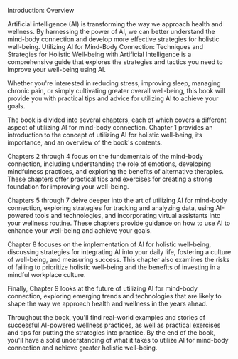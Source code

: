 Introduction: Overview

Artificial intelligence (AI) is transforming the way we approach health and wellness. By harnessing the power of AI, we can better understand the mind-body connection and develop more effective strategies for holistic well-being. Utilizing AI for Mind-Body Connection: Techniques and Strategies for Holistic Well-being with Artificial Intelligence is a comprehensive guide that explores the strategies and tactics you need to improve your well-being using AI.

Whether you're interested in reducing stress, improving sleep, managing chronic pain, or simply cultivating greater overall well-being, this book will provide you with practical tips and advice for utilizing AI to achieve your goals.

The book is divided into several chapters, each of which covers a different aspect of utilizing AI for mind-body connection. Chapter 1 provides an introduction to the concept of utilizing AI for holistic well-being, its importance, and an overview of the book's contents.

Chapters 2 through 4 focus on the fundamentals of the mind-body connection, including understanding the role of emotions, developing mindfulness practices, and exploring the benefits of alternative therapies. These chapters offer practical tips and exercises for creating a strong foundation for improving your well-being.

Chapters 5 through 7 delve deeper into the art of utilizing AI for mind-body connection, exploring strategies for tracking and analyzing data, using AI-powered tools and technologies, and incorporating virtual assistants into your wellness routine. These chapters provide guidance on how to use AI to enhance your well-being and achieve your goals.

Chapter 8 focuses on the implementation of AI for holistic well-being, discussing strategies for integrating AI into your daily life, fostering a culture of well-being, and measuring success. This chapter also examines the risks of failing to prioritize holistic well-being and the benefits of investing in a mindful workplace culture.

Finally, Chapter 9 looks at the future of utilizing AI for mind-body connection, exploring emerging trends and technologies that are likely to shape the way we approach health and wellness in the years ahead.

Throughout the book, you'll find real-world examples and stories of successful AI-powered wellness practices, as well as practical exercises and tips for putting the strategies into practice. By the end of the book, you'll have a solid understanding of what it takes to utilize AI for mind-body connection and achieve greater holistic well-being.
